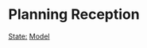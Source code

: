 Planning Reception
==================
[State:](https://github.com/jandre1907/minimalSF2/blob/master/path/state.md)
[Model](https://github.com/jandre1907/minimalSF2/blob/master/path/model.md)
